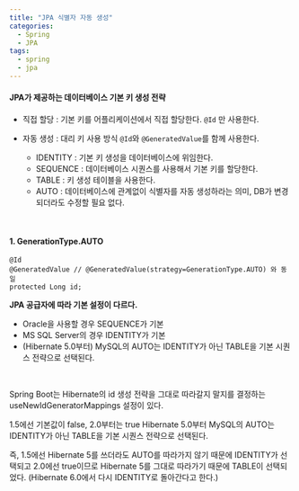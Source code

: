 ```yaml
---
title: "JPA 식별자 자동 생성"
categories:
  - Spring
  - JPA
tags:
  - spring
  - jpa
--- 
```


#### JPA가 제공하는 데이터베이스 기본 키 생성 전략   

- 직접 할당 : 기본 키를 어플리케이션에서 직접 할당한다.
`@Id` 만 사용한다.
  
- 자동 생성 : 대리 키 사용 방식
`@Id`와 `@GeneratedValue`를 함께 사용한다.
    + IDENTITY : 기본 키 생성을 데이터베이스에 위임한다.  
    + SEQUENCE : 데이터베이스 시퀀스를 사용해서 기본 키를 할당한다.   
    + TABLE : 키 생성 테이블을 사용한다.   
    + AUTO : 데이터베이스에 관계없이 식별자를 자동 생성하라는 의미, DB가 변경되더라도 수정할 필요 없다.  

<br />

#### 1. GenerationType.AUTO      

```   
@Id 
@GeneratedValue // @GeneratedValue(strategy=GenerationType.AUTO) 와 동일 
protected Long id;
```

**JPA 공급자에 따라 기본 설정이 다르다.**  
- Oracle을 사용할 경우 SEQUENCE가 기본   
- MS SQL Server의 경우 IDENTITY가 기본     
- (Hibernate 5.0부터) MySQL의 AUTO는 IDENTITY가 아닌 TABLE을 기본 시퀀스 전략으로 선택된다.     

<br />

Spring Boot는 Hibernate의 id 생성 전략을 그대로 따라갈지 말지를 결정하는
useNewIdGeneratorMappings 설정이 있다.

1.5에선 기본값이 false, 2.0부터는 true
Hibernate 5.0부터 MySQL의 AUTO는 IDENTITY가 아닌 TABLE을 기본 시퀀스 전략으로 선택된다.  

즉, 1.5에선 Hibernate 5를 쓰더라도 AUTO를 따라가지 않기 때문에 IDENTITY가 선택되고
2.0에선 true이므로 Hibernate 5를 그대로 따라가기 때문에 TABLE이 선택되었다.
(Hibernate 6.0에서 다시 IDENTITY로 돌아간다고 한다.)

